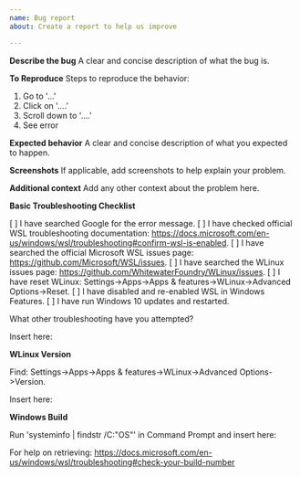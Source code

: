 ```yaml
---
name: Bug report
about: Create a report to help us improve

---
```


**Describe the bug**
A clear and concise description of what the bug is.

**To Reproduce**
Steps to reproduce the behavior:
1. Go to '...'
2. Click on '....'
3. Scroll down to '....'
4. See error

**Expected behavior**
A clear and concise description of what you expected to happen.

**Screenshots**
If applicable, add screenshots to help explain your problem.

**Additional context**
Add any other context about the problem here.

**Basic Troubleshooting Checklist**

[ ] I have searched Google for the error message.
[ ] I have checked official WSL troubleshooting documentation: https://docs.microsoft.com/en-us/windows/wsl/troubleshooting#confirm-wsl-is-enabled.
[ ] I have searched the official Microsoft WSL issues page: https://github.com/Microsoft/WSL/issues.
[ ] I have searched the WLinux issues page: https://github.com/WhitewaterFoundry/WLinux/issues.
[ ] I have reset WLinux: Settings->Apps->Apps & features->WLinux->Advanced Options->Reset. 
[ ] I have disabled and re-enabled WSL in Windows Features.
[ ] I have run Windows 10 updates and restarted.

What other troubleshooting have you attempted?

Insert here:

**WLinux Version**

Find: Settings->Apps->Apps & features->WLinux->Advanced Options->Version.

Insert here:

**Windows Build**

Run 'systeminfo | findstr /C:"OS"' in Command Prompt and insert here:

For help on retrieving: https://docs.microsoft.com/en-us/windows/wsl/troubleshooting#check-your-build-number

